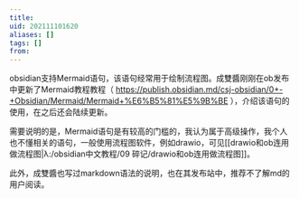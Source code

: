 ```yaml
---
title: 
uid: 202111101620
aliases: []
tags: []
from: 
---
```

obsidian支持Mermaid语句，该语句经常用于绘制流程图。成雙醬刚刚在ob发布中更新了Mermaid教程教程（ https://publish.obsidian.md/csj-obsidian/0+-+Obsidian/Mermaid/Mermaid+%E6%B5%81%E5%9B%BE ），介绍该语句的使用，在之后还会陆续更新。

需要说明的是，Mermaid语句是有较高的门槛的，我认为属于高级操作，我个人也不懂相关的语句，一般使用流程图软件，例如drawio，可见[[drawio和ob连用做流程图|λ:/obsidian中文教程/09 碎记/drawio和ob连用做流程图]]。

此外，成雙醬也写过markdown语法的说明，也在其发布站中，推荐不了解md的用户阅读。

